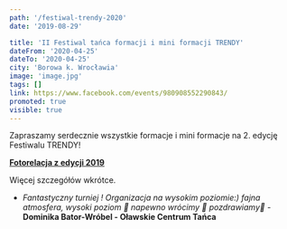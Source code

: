 ```yaml
---
path: '/festiwal-trendy-2020'
date: '2019-08-29'

title: 'II Festiwal tańca formacji i mini formacji TRENDY'
dateFrom: '2020-04-25'
dateTo: '2020-04-25'
city: 'Borowa k. Wrocławia'
image: 'image.jpg'
tags: []
link: https://www.facebook.com/events/980908552290843/
promoted: true
visible: true
---
```

Zapraszamy serdecznie wszystkie formacje i mini formacje na 2. edycję Festiwalu TRENDY!

**[Fotorelacja z edycji 2019](https://www.facebook.com/pg/festiwalTrendy/photos/?tab=album&album_id=384842698778470)**

Więcej szczegółów wkrótce.

- *Fantastyczny turniej ! Organizacja na wysokim poziomie:) fajna atmosfera, wysoki poziom 🙂 
napewno wrócimy 🙂 pozdrawiamy🙂* - **Dominika Bator-Wróbel - Oławskie Centrum Tańca**